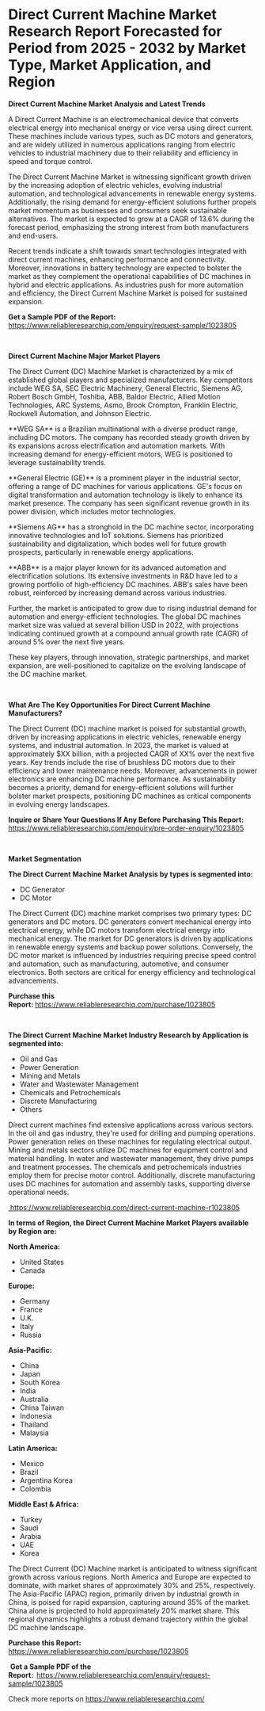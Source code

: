 <p><h1>Direct Current Machine Market Research Report Forecasted for Period from 2025 -  2032 by Market Type, Market Application, and Region</h1></p><p><strong>Direct Current Machine Market Analysis and Latest Trends</strong></p>
<p><p>A Direct Current Machine is an electromechanical device that converts electrical energy into mechanical energy or vice versa using direct current. These machines include various types, such as DC motors and generators, and are widely utilized in numerous applications ranging from electric vehicles to industrial machinery due to their reliability and efficiency in speed and torque control.</p><p>The Direct Current Machine Market is witnessing significant growth driven by the increasing adoption of electric vehicles, evolving industrial automation, and technological advancements in renewable energy systems. Additionally, the rising demand for energy-efficient solutions further propels market momentum as businesses and consumers seek sustainable alternatives. The market is expected to grow at a CAGR of 13.6% during the forecast period, emphasizing the strong interest from both manufacturers and end-users.</p><p>Recent trends indicate a shift towards smart technologies integrated with direct current machines, enhancing performance and connectivity. Moreover, innovations in battery technology are expected to bolster the market as they complement the operational capabilities of DC machines in hybrid and electric applications. As industries push for more automation and efficiency, the Direct Current Machine Market is poised for sustained expansion.</p></p>
<p><strong>Get a Sample PDF of the Report:&nbsp;</strong> <a href="https://www.reliableresearchiq.com/enquiry/request-sample/1023805?utm_campaign=3054&utm_medium=2&utm_source=Github&utm_content=ia&utm_term=05032025&utm_id=direct-current-machine">https://www.reliableresearchiq.com/enquiry/request-sample/1023805</a></p>
<p>&nbsp;</p>
<p><strong>Direct Current Machine Major Market Players</strong></p>
<p><p>The Direct Current (DC) Machine Market is characterized by a mix of established global players and specialized manufacturers. Key competitors include WEG SA, SEC Electric Machinery, General Electric, Siemens AG, Robert Bosch GmbH, Toshiba, ABB, Baldor Electric, Allied Motion Technologies, ARC Systems, Asmo, Brook Crompton, Franklin Electric, Rockwell Automation, and Johnson Electric. </p><p>**WEG SA** is a Brazilian multinational with a diverse product range, including DC motors. The company has recorded steady growth driven by its expansions across electrification and automation markets. With increasing demand for energy-efficient motors, WEG is positioned to leverage sustainability trends.</p><p>**General Electric (GE)** is a prominent player in the industrial sector, offering a range of DC machines for various applications. GE's focus on digital transformation and automation technology is likely to enhance its market presence. The company has seen significant revenue growth in its power division, which includes motor technologies.</p><p>**Siemens AG** has a stronghold in the DC machine sector, incorporating innovative technologies and IoT solutions. Siemens has prioritized sustainability and digitalization, which bodes well for future growth prospects, particularly in renewable energy applications.</p><p>**ABB** is a major player known for its advanced automation and electrification solutions. Its extensive investments in R&D have led to a growing portfolio of high-efficiency DC machines. ABB's sales have been robust, reinforced by increasing demand across various industries.</p><p>Further, the market is anticipated to grow due to rising industrial demand for automation and energy-efficient technologies. The global DC machines market size was valued at several billion USD in 2022, with projections indicating continued growth at a compound annual growth rate (CAGR) of around 5% over the next five years.</p><p>These key players, through innovation, strategic partnerships, and market expansion, are well-positioned to capitalize on the evolving landscape of the DC machine market.</p></p>
<p>&nbsp;</p>
<p><strong>What Are The Key Opportunities For Direct Current Machine Manufacturers?</strong></p>
<p><p>The Direct Current (DC) machine market is poised for substantial growth, driven by increasing applications in electric vehicles, renewable energy systems, and industrial automation. In 2023, the market is valued at approximately $XX billion, with a projected CAGR of XX% over the next five years. Key trends include the rise of brushless DC motors due to their efficiency and lower maintenance needs. Moreover, advancements in power electronics are enhancing DC machine performance. As sustainability becomes a priority, demand for energy-efficient solutions will further bolster market prospects, positioning DC machines as critical components in evolving energy landscapes.</p></p>
<p><strong>Inquire or Share Your Questions If Any Before Purchasing This Report:</strong> <a href="https://www.reliableresearchiq.com/enquiry/pre-order-enquiry/1023805?utm_campaign=3054&utm_medium=2&utm_source=Github&utm_content=ia&utm_term=05032025&utm_id=direct-current-machine">https://www.reliableresearchiq.com/enquiry/pre-order-enquiry/1023805</a></p>
<p>&nbsp;</p>
<p><strong>Market Segmentation</strong></p>
<p><strong>The Direct Current Machine Market Analysis by types is segmented into:</strong></p>
<p><ul><li>DC Generator</li><li>DC Motor</li></ul></p>
<p><p>The Direct Current (DC) machine market comprises two primary types: DC generators and DC motors. DC generators convert mechanical energy into electrical energy, while DC motors transform electrical energy into mechanical energy. The market for DC generators is driven by applications in renewable energy systems and backup power solutions. Conversely, the DC motor market is influenced by industries requiring precise speed control and automation, such as manufacturing, automotive, and consumer electronics. Both sectors are critical for energy efficiency and technological advancements.</p></p>
<p><strong>Purchase this Report:&nbsp;</strong><a href="https://www.reliableresearchiq.com/purchase/1023805?utm_campaign=3054&utm_medium=2&utm_source=Github&utm_content=ia&utm_term=05032025&utm_id=direct-current-machine">https://www.reliableresearchiq.com/purchase/1023805</a></p>
<p>&nbsp;</p>
<p><strong>The Direct Current Machine Market Industry Research by Application is segmented into:</strong></p>
<p><ul><li>Oil and Gas</li><li>Power Generation</li><li>Mining and Metals</li><li>Water and Wastewater Management</li><li>Chemicals and Petrochemicals</li><li>Discrete Manufacturing</li><li>Others</li></ul></p>
<p><p>Direct current machines find extensive applications across various sectors. In the oil and gas industry, they're used for drilling and pumping operations. Power generation relies on these machines for regulating electrical output. Mining and metals sectors utilize DC machines for equipment control and material handling. In water and wastewater management, they drive pumps and treatment processes. The chemicals and petrochemicals industries employ them for precise motor control. Additionally, discrete manufacturing uses DC machines for automation and assembly tasks, supporting diverse operational needs.</p></p>
<p><a href="https://www.reliableresearchiq.com/direct-current-machine-r1023805?utm_campaign=3054&utm_medium=2&utm_source=Github&utm_content=ia&utm_term=05032025&utm_id=direct-current-machine">&nbsp;https://www.reliableresearchiq.com/direct-current-machine-r1023805</a></p>
<p><strong>In terms of Region, the Direct Current Machine Market Players available by Region are:</strong></p>
<p>
    <p> <strong> North America: </strong>
        <ul>
            <li>United States</li>
            <li>Canada</li>
        </ul>
        </p> 
    <p> <strong> Europe: </strong>
        <ul>
            <li>Germany</li>
            <li>France</li>
            <li>U.K.</li>
            <li>Italy</li>
            <li>Russia</li>
        </ul>
        </p> 
    <p> <strong> Asia-Pacific: </strong>
        <ul>
            <li>China</li>
            <li>Japan</li>
            <li>South Korea</li>
            <li>India</li>
            <li>Australia</li>
            <li>China Taiwan</li>
            <li>Indonesia</li>
            <li>Thailand</li>
            <li>Malaysia</li>
        </ul>
        </p> 
    <p> <strong> Latin America: </strong>
        <ul>
            <li>Mexico</li>
            <li>Brazil</li>
            <li>Argentina Korea</li>
            <li>Colombia</li>
        </ul>
        </p> 
    <p> <strong> Middle East & Africa: </strong>
        <ul>
            <li>Turkey</li>
            <li>Saudi</li>
            <li>Arabia</li>
            <li>UAE</li>
            <li>Korea</li>
        </ul>
    </p>
    </p>
<p><p>The Direct Current (DC) Machine market is anticipated to witness significant growth across various regions. North America and Europe are expected to dominate, with market shares of approximately 30% and 25%, respectively. The Asia-Pacific (APAC) region, primarily driven by industrial growth in China, is poised for rapid expansion, capturing around 35% of the market. China alone is projected to hold approximately 20% market share. This regional dynamics highlights a robust demand trajectory within the global DC machine landscape.</p></p>
<p><strong>Purchase this Report: </strong><a href="https://www.reliableresearchiq.com/purchase/1023805?utm_campaign=3054&utm_medium=2&utm_source=Github&utm_content=ia&utm_term=05032025&utm_id=direct-current-machine">https://www.reliableresearchiq.com/purchase/1023805</a></p>
<p>&nbsp;<strong>Get a Sample PDF of the Report:&nbsp;&nbsp;</strong><a href="https://www.reliableresearchiq.com/enquiry/request-sample/1023805?utm_campaign=3054&utm_medium=2&utm_source=Github&utm_content=ia&utm_term=05032025&utm_id=direct-current-machine">https://www.reliableresearchiq.com/enquiry/request-sample/1023805</a></p>
<p><strong></strong></p>
<p>Check more reports on <a href="https://www.reliableresearchiq.com/?utm_campaign=3054&utm_medium=2&utm_source=Github&utm_content=ia&utm_term=05032025&utm_id=direct-current-machine">https://www.reliableresearchiq.com/</a></p>
